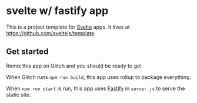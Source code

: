 # svelte w/ fastify app

This is a project template for [Svelte](https://svelte.dev) apps. It lives at https://github.com/sveltejs/template.


## Get started

Remix this app on Glitch and you should be ready to go!

When Glitch runs `npm run build`, this app uses rollup to package everything.

When `npm run start` is run, this app uses [Fastify](https://www.fastify.io/) in `server.js` to serve the static site.

